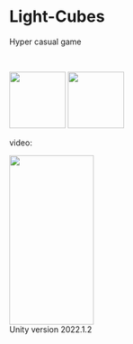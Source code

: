 # Light-Cubes
Hyper casual game

</br>

<p float="left">
 <img src="https://drive.google.com/uc?export=view&id=1q0bJbTCBBP0ep-vFQs7MBeiSxDHXJA-g" width="100" >

   <img src="https://drive.google.com/uc?export=view&id=1q4P6iV0cITgBZK6w983qcT8X79dRRurO" width="100" >

</p>

video: 
</br>

<img src="https://user-images.githubusercontent.com/116391646/222243144-010a58d1-1e2b-4ea7-855d-a9e7f2be983b.gif" width="150" height="300"/>

</br>
Unity version 2022.1.2
